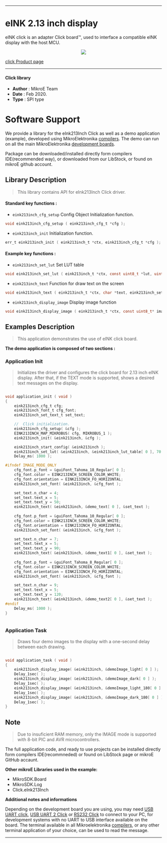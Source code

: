 
---
# eINK 2.13 inch display

eINK click is an adapter Click board™, used to interface a compatible eINK display with the host MCU. 

<p align="center">
  <img src="https://download.mikroe.com/images/click_for_ide/eink_click_bundle213inch.png">
</p>

[click Product page](https://www.mikroe.com/e-paper-bundle-2)

---


#### Click library 

- **Author**        : MikroE Team
- **Date**          : Feb 2020.
- **Type**          : SPI type


# Software Support

We provide a library for the eInk213Inch Click 
as well as a demo application (example), developed using MikroElektronika 
[compilers](https://shop.mikroe.com/compilers). 
The demo can run on all the main MikroElektronika [development boards](https://shop.mikroe.com/development-boards).

Package can be downloaded/installed directly form compilers IDE(recommended way), or downloaded from our LibStock, or found on mikroE github account. 

## Library Description

> This library contains API for eInk213Inch Click driver.

#### Standard key functions :

- `eink213inch_cfg_setup` Config Object Initialization function.
```c
void eink213inch_cfg_setup ( eink213inch_cfg_t *cfg ); 
```

- `eink213inch_init` Initialization function.
```c
err_t eink213inch_init ( eink213inch_t *ctx, eink213inch_cfg_t *cfg );
```

#### Example key functions :

- `eink213inch_set_lut` Set LUT table
```c
void eink213inch_set_lut ( eink213inch_t *ctx, const uint8_t *lut, uint8_t n_bytes );
```

- `eink213inch_text` Function for draw text on the screen
```c
void eink213inch_text ( eink213inch_t *ctx, char *text, eink213inch_set_text_t *text_set );
```

- `eink213inch_display_image` Display image function
```c
void eink213inch_display_image ( eink213inch_t *ctx, const uint8_t* image_buffer );
```

## Examples Description

> This application demonstrates the use of eINK click board.

**The demo application is composed of two sections :**

### Application Init 

> Initializes the driver and configures the click board for 2.13 inch eINK display.
> After that, if the TEXT mode is supported, shows a desired text messages on the display.

```c

void application_init ( void )
{
    eink213inch_cfg_t cfg;
    eink213inch_font_t cfg_font;
    eink213inch_set_text_t set_text;

    //  Click initialization.
    eink213inch_cfg_setup( &cfg );
    EINK213INCH_MAP_MIKROBUS( cfg, MIKROBUS_1 );
    eink213inch_init( &eink213inch, &cfg );

    eink213inch_start_config( &eink213inch );
    eink213inch_set_lut( &eink213inch, &eink213inch_lut_table[ 0 ], 70 );
    Delay_ms( 1000 );

#ifndef IMAGE_MODE_ONLY
    cfg_font.p_font = &guiFont_Tahoma_18_Regular[ 0 ]; 
    cfg_font.color = EINK213INCH_SCREEN_COLOR_WHITE;
    cfg_font.orientation = EINK213INCH_FO_HORIZONTAL;  
    eink213inch_set_font( &eink213inch, &cfg_font );

    set_text.n_char = 4;
    set_text.text_x = 5;
    set_text.text_y = 50;
    eink213inch_text( &eink213inch, &demo_text[ 0 ], &set_text );
    
    cfg_font.p_font = &guiFont_Tahoma_10_Regular[ 0 ]; 
    cfg_font.color = EINK213INCH_SCREEN_COLOR_WHITE;
    cfg_font.orientation = EINK213INCH_FO_HORIZONTAL; 
    eink213inch_set_font( &eink213inch, &cfg_font );

    set_text.n_char = 7;
    set_text.text_x = 5;
    set_text.text_y = 90;
    eink213inch_text( &eink213inch, &demo_text1[ 0 ], &set_text );
    
    cfg_font.p_font = &guiFont_Tahoma_8_Regular[ 0 ]; 
    cfg_font.color = EINK213INCH_SCREEN_COLOR_WHITE;
    cfg_font.orientation = EINK213INCH_FO_HORIZONTAL; 
    eink213inch_set_font( &eink213inch, &cfg_font );

    set_text.n_char = 9;
    set_text.text_x = 5;
    set_text.text_y = 120;
    eink213inch_text( &eink213inch, &demo_text2[ 0 ], &set_text );
#endif
    Delay_ms( 1000 );
}
  
```

### Application Task

> Draws four demo images to the display with a one-second delay between each drawing.

```c

void application_task ( void )
{
    eink213inch_display_image( &eink213inch, &demoImage_light[ 0 ] );
    Delay_1sec( );
    eink213inch_display_image( &eink213inch, &demoImage_dark[ 0 ] );
    Delay_1sec( );
    eink213inch_display_image( &eink213inch, &demoImage_light_180[ 0 ] );
    Delay_1sec( );
    eink213inch_display_image( &eink213inch, &demoImage_dark_180[ 0 ] );
    Delay_1sec( );
} 

```

## Note

> Due to insuficient RAM memory, only the IMAGE mode is supported with 8-bit PIC and AVR microcontrollers.

The full application code, and ready to use projects can be  installed directly form compilers IDE(recommneded) or found on LibStock page or mikroE GitHub accaunt.

**Other mikroE Libraries used in the example:** 

- MikroSDK.Board
- MikroSDK.Log
- Click.eInk213Inch

**Additional notes and informations**

Depending on the development board you are using, you may need 
[USB UART click](https://shop.mikroe.com/usb-uart-click), 
[USB UART 2 Click](https://shop.mikroe.com/usb-uart-2-click) or 
[RS232 Click](https://shop.mikroe.com/rs232-click) to connect to your PC, for 
development systems with no UART to USB interface available on the board. The 
terminal available in all Mikroelektronika 
[compilers](https://shop.mikroe.com/compilers), or any other terminal application 
of your choice, can be used to read the message.



---
